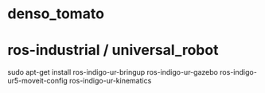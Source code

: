 # denso_tomato

# ros-industrial / universal_robot
sudo apt-get install ros-indigo-ur-bringup ros-indigo-ur-gazebo ros-indigo-ur5-moveit-config ros-indigo-ur-kinematics

